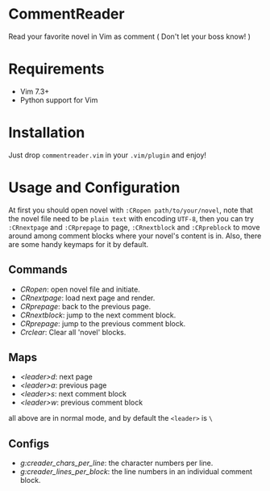 CommentReader
=============

Read your favorite novel in Vim as comment ( Don't let your boss know! )

Requirements
============

- Vim 7.3+
- Python support for Vim

Installation
=============

Just drop `commentreader.vim` in your `.vim/plugin` and enjoy!

Usage and Configuration
=============

At first you should open novel with `:CRopen path/to/your/novel`, note that the novel file need to be `plain text` with encoding `UTF-8`, then you can try `:CRnextpage` and `:CRprepage` to page, `:CRnextblock` and `:CRpreblock` to move around among comment blocks where your novel's content is in. Also, there are some handy keymaps for it by default.

Commands
-------------
- *CRopen*:      open novel file and initiate.
- *CRnextpage*:  load next page and render.
- *CRprepage*:   back to the previous page.
- *CRnextblock*: jump to the next comment block.
- *CRprepage*:   jump to the previous comment block.
- *Crclear*:     Clear all 'novel' blocks.

Maps
-------------
- *&lt;leader>d*: next page
- *&lt;leader>a*: previous page
- *&lt;leader>s*: next comment block
- *&lt;leader>w*: previous comment block

all above are in normal mode, and by default the `<leader>` is `\`

Configs
-------------
- *g:creader_chars_per_line*:  the character numbers per line.
- *g:creader_lines_per_block*: the line numbers in an individual comment block.
